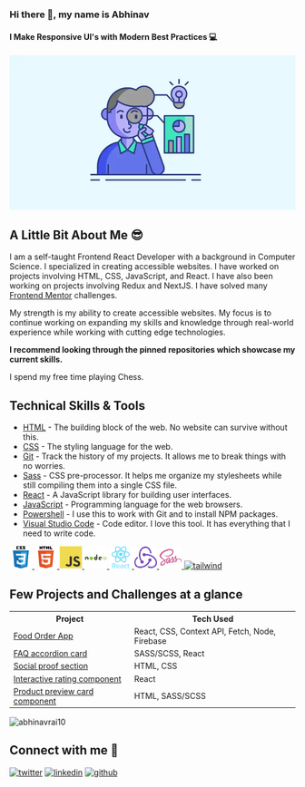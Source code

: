 ### Hi there 👋, my name is Abhinav
#### I Make Responsive UI's with Modern Best Practices 💻
![I Make Responsive UI with Modern Best Practices](/images/Capture.PNG)

## A Little Bit About Me :sunglasses:

I am a self-taught Frontend React Developer with a background in Computer Science. I specialized in creating accessible websites. I have worked on projects involving HTML, CSS, JavaScript, and React. I have also been working on projects involving Redux and NextJS. I have solved many <a href="https://www.frontendmentor.io/" target="_blank">Frontend Mentor</a> challenges.

My strength is my ability to create accessible websites. My focus is to continue working on expanding my skills and knowledge through real-world experience while working with cutting edge technologies.

**I recommend looking through the pinned repositories which showcase my current skills.**

I spend my free time playing Chess.

## Technical Skills & Tools

- [HTML](https://developer.mozilla.org/en-US/docs/Web/html) - The building block of the web. No website can survive without this.
- [CSS](https://developer.mozilla.org/en-US/docs/Web/css) - The styling language for the web.
- [Git](https://git-scm.com/) - Track the history of my projects. It allows me to break things with no worries.
- [Sass](https://sass-lang.com/) - CSS pre-processor. It helps me organize my stylesheets while still compiling them into a single CSS file.
- [React](https://reactjs.org/) - A JavaScript library for building user interfaces.
- [JavaScript](https://developer.mozilla.org/en-US/docs/Web/javascript) - Programming language for the web browsers.
- [Powershell](https://learn.microsoft.com/en-us/powershell/) - I use this to work with Git and to install NPM packages.
- [Visual Studio Code](https://code.visualstudio.com/) - Code editor. I love this tool. It has everything that I need to write code.

<p align="left"><a href="https://www.w3schools.com/css/" target="_blank" rel="noreferrer"> <img src="https://raw.githubusercontent.com/devicons/devicon/master/icons/css3/css3-original-wordmark.svg" alt="css3" width="40" height="40"/> </a> 
<a href="https://www.w3.org/html/" target="_blank" rel="noreferrer"> <img src="https://raw.githubusercontent.com/devicons/devicon/master/icons/html5/html5-original-wordmark.svg" alt="html5" width="40" height="40"/> </a> 
<a href="https://developer.mozilla.org/en-US/docs/Web/JavaScript" target="_blank" rel="noreferrer"> <img src="https://raw.githubusercontent.com/devicons/devicon/master/icons/javascript/javascript-original.svg" alt="javascript" width="40" height="40"/> </a> 
<a href="https://nodejs.org" target="_blank" rel="noreferrer"> <img src="https://raw.githubusercontent.com/devicons/devicon/master/icons/nodejs/nodejs-original-wordmark.svg" alt="nodejs" width="40" height="40"/> </a> <a href="https://reactjs.org/" target="_blank" rel="noreferrer"> <img src="https://raw.githubusercontent.com/devicons/devicon/master/icons/react/react-original-wordmark.svg" alt="react" width="40" height="40"/> </a> 
<a href="https://redux.js.org" target="_blank" rel="noreferrer"> <img src="https://raw.githubusercontent.com/devicons/devicon/master/icons/redux/redux-original.svg" alt="redux" width="40" height="40"/> </a> 
<a href="https://sass-lang.com" target="_blank" rel="noreferrer"> <img src="https://raw.githubusercontent.com/devicons/devicon/master/icons/sass/sass-original.svg" alt="sass" width="40" height="40"/> </a> 
<a href="https://tailwindcss.com/" target="_blank" rel="noreferrer"> <img src="https://www.vectorlogo.zone/logos/tailwindcss/tailwindcss-icon.svg" alt="tailwind" width="40" height="40"/> </a> </p>

## Few Projects and Challenges at a glance

<table>
  <tr>
    <th>Project</th>
    <th>Tech Used</th>
  </tr>
   <tr>
    <td><a target="_blank" href="https://abhinavrai10.github.io/food-order-app/">Food Order App</a></td>
    <td>React, CSS, Context API, Fetch, Node, Firebase</td>
  </tr>
  <tr>
    <td><a target="_blank" href="https://faq-accordion-card-abhinavrai10.vercel.app/">FAQ accordion card</a></td>
    <td>SASS/SCSS, React</td>
  </tr>
  <tr>
    <td><a target="_blank" href="https://abhinavrai10.github.io/social-proof-section-master/">Social proof section</a></td>
    <td>HTML, CSS</td>
  </tr>
  <tr>
    <td><a target="_blank" href="https://abhinavrai10.github.io/interactive-rating-component-main/">Interactive rating component</a></td>
    <td>React</td>
  </tr>
  <tr>
    <td><a target="_blank" href="https://abhinavrai10.github.io/product-card-component-main/">Product preview card component</a></td>
    <td>HTML, SASS/SCSS</td>
  </tr>
</table>

<p><img align="center" src="https://github-readme-stats.vercel.app/api/top-langs?username=abhinavrai10&show_icons=true&locale=en&layout=compact" alt="abhinavrai10" /></p>

## Connect with me 💬
<div align="left">
<a href="https://twitter.com/abhinav_rai_10" target="_blank"><img src='https://cdn.jsdelivr.net/npm/simple-icons@3.0.1/icons/twitter.svg' alt='twitter' height='40'></a>
<a href="https://www.linkedin.com/in/abhinav-rai-b59a61149/" target="_blank"><img src='https://cdn.jsdelivr.net/npm/simple-icons@3.0.1/icons/linkedin.svg' alt='linkedin' height='40'></a>
<a href="https://github.com/abhinavrai10" target="_blank"><img src='https://cdn.jsdelivr.net/npm/simple-icons@3.0.1/icons/github.svg' alt='github' height='40'></a>
</div>
